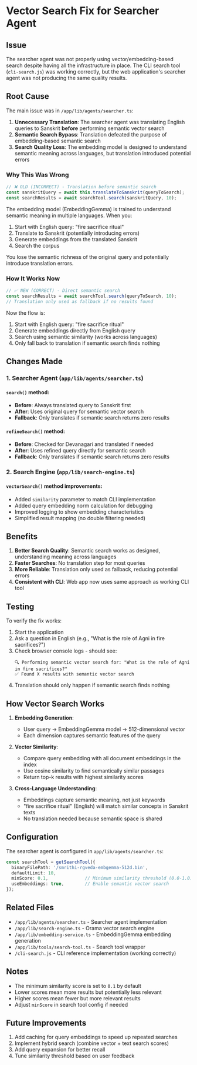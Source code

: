# Vector Search Fix for Searcher Agent

## Issue
The searcher agent was not properly using vector/embedding-based search despite having all the infrastructure in place. The CLI search tool (`cli-search.js`) was working correctly, but the web application's searcher agent was not producing the same quality results.

## Root Cause
The main issue was in `/app/lib/agents/searcher.ts`:

1. **Unnecessary Translation**: The searcher agent was translating English queries to Sanskrit **before** performing semantic vector search
2. **Semantic Search Bypass**: Translation defeated the purpose of embedding-based semantic search
3. **Search Quality Loss**: The embedding model is designed to understand semantic meaning across languages, but translation introduced potential errors

### Why This Was Wrong

```typescript
// ❌ OLD (INCORRECT) - Translation before semantic search
const sanskritQuery = await this.translateToSanskrit(queryToSearch);
const searchResults = await searchTool.search(sanskritQuery, 10);
```

The embedding model (EmbeddingGemma) is trained to understand semantic meaning in multiple languages. When you:
1. Start with English query: "fire sacrifice ritual"
2. Translate to Sanskrit (potentially introducing errors)
3. Generate embeddings from the translated Sanskrit
4. Search the corpus

You lose the semantic richness of the original query and potentially introduce translation errors.

### How It Works Now

```typescript
// ✅ NEW (CORRECT) - Direct semantic search
const searchResults = await searchTool.search(queryToSearch, 10);
// Translation only used as fallback if no results found
```

Now the flow is:
1. Start with English query: "fire sacrifice ritual"
2. Generate embeddings directly from English query
3. Search using semantic similarity (works across languages)
4. Only fall back to translation if semantic search finds nothing

## Changes Made

### 1. Searcher Agent (`app/lib/agents/searcher.ts`)

#### `search()` method:
- **Before**: Always translated query to Sanskrit first
- **After**: Uses original query for semantic vector search
- **Fallback**: Only translates if semantic search returns zero results

#### `refineSearch()` method:
- **Before**: Checked for Devanagari and translated if needed
- **After**: Uses refined query directly for semantic search
- **Fallback**: Only translates if semantic search returns zero results

### 2. Search Engine (`app/lib/search-engine.ts`)

#### `vectorSearch()` method improvements:
- Added `similarity` parameter to match CLI implementation
- Added query embedding norm calculation for debugging
- Improved logging to show embedding characteristics
- Simplified result mapping (no double filtering needed)

## Benefits

1. **Better Search Quality**: Semantic search works as designed, understanding meaning across languages
2. **Faster Searches**: No translation step for most queries
3. **More Reliable**: Translation only used as fallback, reducing potential errors
4. **Consistent with CLI**: Web app now uses same approach as working CLI tool

## Testing

To verify the fix works:

1. Start the application
2. Ask a question in English (e.g., "What is the role of Agni in fire sacrifices?")
3. Check browser console logs - should see:
   ```
   🔍 Performing semantic vector search for: "What is the role of Agni in fire sacrifices?"
   ✅ Found X results with semantic vector search
   ```
4. Translation should only happen if semantic search finds nothing

## How Vector Search Works

1. **Embedding Generation**: 
   - User query → EmbeddingGemma model → 512-dimensional vector
   - Each dimension captures semantic features of the query
   
2. **Vector Similarity**:
   - Compare query embedding with all document embeddings in the index
   - Use cosine similarity to find semantically similar passages
   - Return top-k results with highest similarity scores

3. **Cross-Language Understanding**:
   - Embeddings capture semantic meaning, not just keywords
   - "fire sacrifice ritual" (English) will match similar concepts in Sanskrit texts
   - No translation needed because semantic space is shared

## Configuration

The searcher agent is configured in `app/lib/agents/searcher.ts`:

```typescript
const searchTool = getSearchTool({
  binaryFilePath: '/smrithi-rgveda-embgemma-512d.bin',
  defaultLimit: 10,
  minScore: 0.1,              // Minimum similarity threshold (0.0-1.0)
  useEmbeddings: true,        // Enable semantic vector search
});
```

## Related Files

- `/app/lib/agents/searcher.ts` - Searcher agent implementation
- `/app/lib/search-engine.ts` - Orama vector search engine
- `/app/lib/embedding-service.ts` - EmbeddingGemma embedding generation
- `/app/lib/tools/search-tool.ts` - Search tool wrapper
- `/cli-search.js` - CLI reference implementation (working correctly)

## Notes

- The minimum similarity score is set to `0.1` by default
- Lower scores mean more results but potentially less relevant
- Higher scores mean fewer but more relevant results
- Adjust `minScore` in search tool config if needed

## Future Improvements

1. Add caching for query embeddings to speed up repeated searches
2. Implement hybrid search (combine vector + text search scores)
3. Add query expansion for better recall
4. Tune similarity threshold based on user feedback

